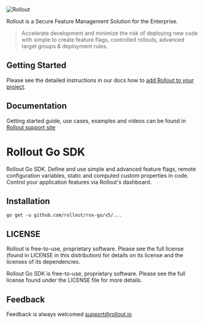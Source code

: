 ![Rollout](https://1ko9923xosh2dsbjsxpwqp45-wpengine.netdna-ssl.com/wp-content/themes/rollout/images/rollout_white_logo1.png)

Rollout is a Secure Feature Management Solution for the Enterprise.

> Accelerate development and minimize the risk of deploying new code with simple to create feature flags, controlled rollouts, advanced target groups & deployment rules.

## Getting Started

Please see the detailed instructions in our docs how to [add Rollout to your project](https://support.rollout.io/docs/installing-the-sdk).

## Documentation

Getting started guide, use cases, examples and videos can be found in [Rollout support site](https://support.rollout.io)

# Rollout Go SDK

Rollout Go SDK. Define and use simple and advanced feature flags, remote configuration variables, static and computed custom properties in code. Control your application features via Rollout's dashboard.

## Installation
```
go get -u github.com/rollout/rox-go/v5/...
```

## LICENSE

Rollout is free-to-use, proprietary software. Please see the full license (found in LICENSE in this distribution) for details on its license and the licenses of its dependencies.

Rollout Go SDK is free-to-use, proprietary software. Please see the full license found under the LICENSE file for more details.

## Feedback

Feedback is always welcomed support@rollout.io
